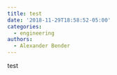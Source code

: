 ```yaml
---
title: test
date: '2018-11-29T18:58:52-05:00'
categories:
  - engineering
authors:
  - Alexander Bender
---
```

test
